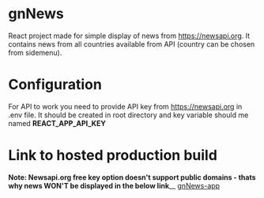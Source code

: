 # gnNews
React project made for simple display of news from https://newsapi.org. It contains news from all countries available from API (country can be chosen from sidemenu).

# Configuration
For API to work you need to provide API key from https://newsapi.org in .env file.
It should be created in root directory and key variable should me named **REACT_APP_API_KEY**

# Link to hosted production build
**Note: Newsapi.org free key option doesn't support public domains - thats why news WON'T be displayed in the below link**__
[gnNews-app](https://mikolaj-brzoskowski.github.io/gnNews/)
